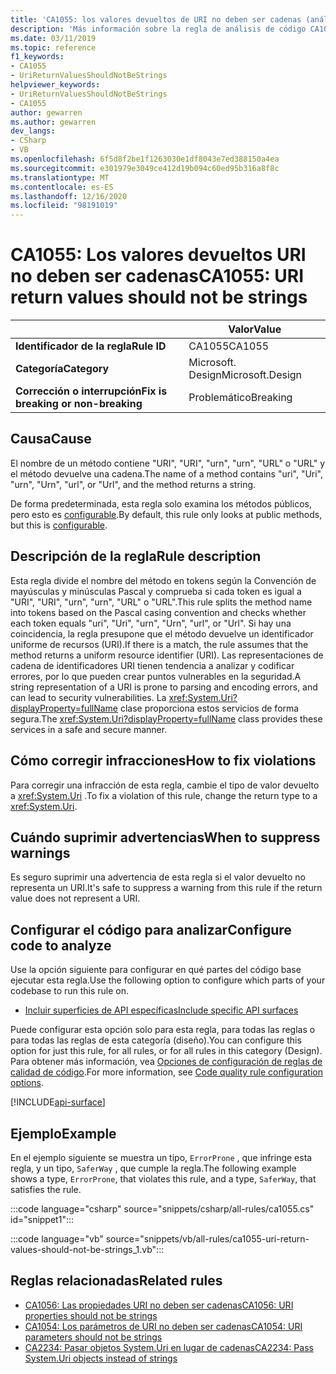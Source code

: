 ```yaml
---
title: 'CA1055: los valores devueltos de URI no deben ser cadenas (análisis de código)'
description: 'Más información sobre la regla de análisis de código CA1055: los valores devueltos de URI no deben ser cadenas'
ms.date: 03/11/2019
ms.topic: reference
f1_keywords:
- CA1055
- UriReturnValuesShouldNotBeStrings
helpviewer_keywords:
- UriReturnValuesShouldNotBeStrings
- CA1055
author: gewarren
ms.author: gewarren
dev_langs:
- CSharp
- VB
ms.openlocfilehash: 6f5d8f2be1f1263030e1df8043e7ed388150a4ea
ms.sourcegitcommit: e301979e3049ce412d19b094c60ed95b316a8f8c
ms.translationtype: MT
ms.contentlocale: es-ES
ms.lasthandoff: 12/16/2020
ms.locfileid: "98191019"
---
```

# <a name="ca1055-uri-return-values-should-not-be-strings"></a><span data-ttu-id="8e448-103">CA1055: Los valores devueltos URI no deben ser cadenas</span><span class="sxs-lookup"><span data-stu-id="8e448-103">CA1055: URI return values should not be strings</span></span>

| | <span data-ttu-id="8e448-104">Valor</span><span class="sxs-lookup"><span data-stu-id="8e448-104">Value</span></span> |
|-|-|
| <span data-ttu-id="8e448-105">**Identificador de la regla**</span><span class="sxs-lookup"><span data-stu-id="8e448-105">**Rule ID**</span></span> |<span data-ttu-id="8e448-106">CA1055</span><span class="sxs-lookup"><span data-stu-id="8e448-106">CA1055</span></span>|
| <span data-ttu-id="8e448-107">**Categoría**</span><span class="sxs-lookup"><span data-stu-id="8e448-107">**Category**</span></span> |<span data-ttu-id="8e448-108">Microsoft. Design</span><span class="sxs-lookup"><span data-stu-id="8e448-108">Microsoft.Design</span></span>|
| <span data-ttu-id="8e448-109">**Corrección o interrupción**</span><span class="sxs-lookup"><span data-stu-id="8e448-109">**Fix is breaking or non-breaking**</span></span> |<span data-ttu-id="8e448-110">Problemático</span><span class="sxs-lookup"><span data-stu-id="8e448-110">Breaking</span></span>|

## <a name="cause"></a><span data-ttu-id="8e448-111">Causa</span><span class="sxs-lookup"><span data-stu-id="8e448-111">Cause</span></span>

<span data-ttu-id="8e448-112">El nombre de un método contiene "URI", "URI", "urn", "urn", "URL" o "URL" y el método devuelve una cadena.</span><span class="sxs-lookup"><span data-stu-id="8e448-112">The name of a method contains "uri", "Uri", "urn", "Urn", "url", or "Url", and the method returns a string.</span></span>

<span data-ttu-id="8e448-113">De forma predeterminada, esta regla solo examina los métodos públicos, pero esto es [configurable](#configure-code-to-analyze).</span><span class="sxs-lookup"><span data-stu-id="8e448-113">By default, this rule only looks at public methods, but this is [configurable](#configure-code-to-analyze).</span></span>

## <a name="rule-description"></a><span data-ttu-id="8e448-114">Descripción de la regla</span><span class="sxs-lookup"><span data-stu-id="8e448-114">Rule description</span></span>

<span data-ttu-id="8e448-115">Esta regla divide el nombre del método en tokens según la Convención de mayúsculas y minúsculas Pascal y comprueba si cada token es igual a "URI", "URI", "urn", "urn", "URL" o "URL".</span><span class="sxs-lookup"><span data-stu-id="8e448-115">This rule splits the method name into tokens based on the Pascal casing convention and checks whether each token equals "uri", "Uri", "urn", "Urn", "url", or "Url".</span></span> <span data-ttu-id="8e448-116">Si hay una coincidencia, la regla presupone que el método devuelve un identificador uniforme de recursos (URI).</span><span class="sxs-lookup"><span data-stu-id="8e448-116">If there is a match, the rule assumes that the method returns a uniform resource identifier (URI).</span></span> <span data-ttu-id="8e448-117">Las representaciones de cadena de identificadores URI tienen tendencia a analizar y codificar errores, por lo que pueden crear puntos vulnerables en la seguridad.</span><span class="sxs-lookup"><span data-stu-id="8e448-117">A string representation of a URI is prone to parsing and encoding errors, and can lead to security vulnerabilities.</span></span> <span data-ttu-id="8e448-118">La <xref:System.Uri?displayProperty=fullName> clase proporciona estos servicios de forma segura.</span><span class="sxs-lookup"><span data-stu-id="8e448-118">The <xref:System.Uri?displayProperty=fullName> class provides these services in a safe and secure manner.</span></span>

## <a name="how-to-fix-violations"></a><span data-ttu-id="8e448-119">Cómo corregir infracciones</span><span class="sxs-lookup"><span data-stu-id="8e448-119">How to fix violations</span></span>

<span data-ttu-id="8e448-120">Para corregir una infracción de esta regla, cambie el tipo de valor devuelto a <xref:System.Uri> .</span><span class="sxs-lookup"><span data-stu-id="8e448-120">To fix a violation of this rule, change the return type to a <xref:System.Uri>.</span></span>

## <a name="when-to-suppress-warnings"></a><span data-ttu-id="8e448-121">Cuándo suprimir advertencias</span><span class="sxs-lookup"><span data-stu-id="8e448-121">When to suppress warnings</span></span>

<span data-ttu-id="8e448-122">Es seguro suprimir una advertencia de esta regla si el valor devuelto no representa un URI.</span><span class="sxs-lookup"><span data-stu-id="8e448-122">It's safe to suppress a warning from this rule if the return value does not represent a URI.</span></span>

## <a name="configure-code-to-analyze"></a><span data-ttu-id="8e448-123">Configurar el código para analizar</span><span class="sxs-lookup"><span data-stu-id="8e448-123">Configure code to analyze</span></span>

<span data-ttu-id="8e448-124">Use la opción siguiente para configurar en qué partes del código base ejecutar esta regla.</span><span class="sxs-lookup"><span data-stu-id="8e448-124">Use the following option to configure which parts of your codebase to run this rule on.</span></span>

- [<span data-ttu-id="8e448-125">Incluir superficies de API específicas</span><span class="sxs-lookup"><span data-stu-id="8e448-125">Include specific API surfaces</span></span>](#include-specific-api-surfaces)

<span data-ttu-id="8e448-126">Puede configurar esta opción solo para esta regla, para todas las reglas o para todas las reglas de esta categoría (diseño).</span><span class="sxs-lookup"><span data-stu-id="8e448-126">You can configure this option for just this rule, for all rules, or for all rules in this category (Design).</span></span> <span data-ttu-id="8e448-127">Para obtener más información, vea [Opciones de configuración de reglas de calidad de código](../code-quality-rule-options.md).</span><span class="sxs-lookup"><span data-stu-id="8e448-127">For more information, see [Code quality rule configuration options](../code-quality-rule-options.md).</span></span>

[!INCLUDE[api-surface](~/includes/code-analysis/api-surface.md)]

## <a name="example"></a><span data-ttu-id="8e448-128">Ejemplo</span><span class="sxs-lookup"><span data-stu-id="8e448-128">Example</span></span>

<span data-ttu-id="8e448-129">En el ejemplo siguiente se muestra un tipo, `ErrorProne` , que infringe esta regla, y un tipo, `SaferWay` , que cumple la regla.</span><span class="sxs-lookup"><span data-stu-id="8e448-129">The following example shows a type, `ErrorProne`, that violates this rule, and a type, `SaferWay`, that satisfies the rule.</span></span>

:::code language="csharp" source="snippets/csharp/all-rules/ca1055.cs" id="snippet1":::

:::code language="vb" source="snippets/vb/all-rules/ca1055-uri-return-values-should-not-be-strings_1.vb":::

## <a name="related-rules"></a><span data-ttu-id="8e448-130">Reglas relacionadas</span><span class="sxs-lookup"><span data-stu-id="8e448-130">Related rules</span></span>

- [<span data-ttu-id="8e448-131">CA1056: Las propiedades URI no deben ser cadenas</span><span class="sxs-lookup"><span data-stu-id="8e448-131">CA1056: URI properties should not be strings</span></span>](ca1056.md)
- [<span data-ttu-id="8e448-132">CA1054: Los parámetros de URI no deben ser cadenas</span><span class="sxs-lookup"><span data-stu-id="8e448-132">CA1054: URI parameters should not be strings</span></span>](ca1054.md)
- [<span data-ttu-id="8e448-133">CA2234: Pasar objetos System.Uri en lugar de cadenas</span><span class="sxs-lookup"><span data-stu-id="8e448-133">CA2234: Pass System.Uri objects instead of strings</span></span>](ca2234.md)
